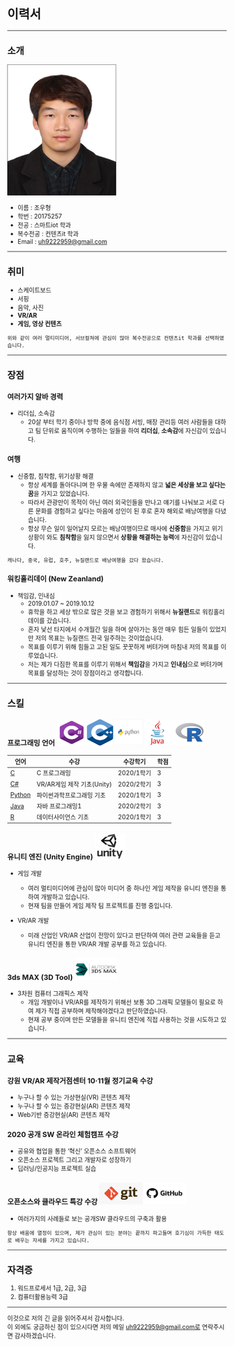 # 이력서
---
## 소개

<img src=JUH.jpg height=300 width=250>   

- 이름 : 조우형
- 학번 : 20175257
- 전공 : 스마트iot 학과
- 복수전공 : 컨텐츠it 학과
- Email : uh9222959@gmail.com
---
## 취미
* 스케이트보드
* 서핑
* 음악, 사진
* **VR/AR**
* **게임, 영상 컨텐츠**
```
위와 같이 여러 멀티미디어, 서브컬쳐에 관심이 많아 복수전공으로 컨텐츠it 학과를 선택하였습니다.
```
---
## 장점
### 여러가지 알바 경력
* 리더십, 소속감
  - 20살 부터 학기 중이나 방학 중에 음식점 서빙, 매장 관리등 여러 사람들을 대하고 팀 단위로 움직이며 수행하는 일들을 하여 **리더십**, **소속감**에 자신감이 있습니다.
### 여행
* 신중함, 침착함, 위기상황 해결
  - 항상 세계를 돌아다니며 한 우물 속에만 존재하지 않고 **넓은 세상을 보고 싶다는 꿈**을 가지고 있었습니다.
  - 따라서 관광만이 목적이 아닌 여러 외국인들을 만나고 얘기를 나눠보고 서로 다른 문화를 경험하고 싶다는 마음에 성인이 된 후로 혼자 해외로 배낭여행을 다녔습니다.
  - 항상 무슨 일이 일어날지 모르는 배낭여행이므로 매사에 **신중함**을 가지고 위기 상황이 와도 **침착함**을 잃지 않으면서 **상황을 해결하는 능력**에 자신감이 있습니다.
```
캐나다, 중국, 유럽, 호주, 뉴질랜드로 배낭여행을 갔다 왔습니다.
```
### 워킹홀리데이 (New Zeanland)
* 책임감, 인내심
  - 2019.01.07 ~ 2019.10.12
  - 휴학을 하고 세상 밖으로 많은 것을 보고 경험하기 위해서 **뉴질랜드**로 워킹홀리데이를 갔습니다.
  - 혼자 낯선 타지에서 수개월간 일을 하며 살아가는 동안 매우 힘든 일들이 있었지만 저의 목표는 뉴질랜드 전국 일주하는 것이었습니다.
  - 목표를 이루기 위해 힘들고 고된 일도 꿋꿋하게 버텨가며 마침내 저의 목표를 이루었습니다.
  - 저는 제가 다짐한 목표를 이루기 위해서 **책임감**을 가지고 **인내심**으로 버텨가며 목표를 달성하는 것이 장점이라고 생각합니다.

---
## 스킬
### 프로그래밍 언어    <img src=ccc.jpg height=60 width=70><img src=c.png height=60 width=60><img src=python.jpg height=60 width=70><img src=java.jpg height=60 width=70><img src=R.jpg height=60 width=70>

|언어|수강|수강학기|학점|
|---|---|---|---|
|[C](https://ko.wikipedia.org/wiki/C_(%ED%94%84%EB%A1%9C%EA%B7%B8%EB%9E%98%EB%B0%8D_%EC%96%B8%EC%96%B4))|C 프로그래밍|2020/1학기|3|
|[C#](https://docs.microsoft.com/ko-kr/dotnet/csharp/)|VR/AR게임 제작 기초(Unity)|2020/2학기|3|
|[Python](https://www.python.org/)|파이썬과학프로그래밍 기초|2020/1학기|3|
|[Java](https://ko.wikipedia.org/wiki/%EC%9E%90%EB%B0%94_(%ED%94%84%EB%A1%9C%EA%B7%B8%EB%9E%98%EB%B0%8D_%EC%96%B8%EC%96%B4))|자바 프로그래밍1|2020/2학기|3|
|[R](https://www.r-project.org/)|데이터사이언스 기초|2020/1학기|3|

### 유니티 엔진 (Unity Engine) <img src=unity.png height=60 width=70>

* 게임 개발
  - 여러 멀티미디어에 관심이 많아 미디어 중 하나인 게임 제작을 유니티 엔진을 통하여 개발하고 있습니다.
  - 현재 팀을 만들어 게임 제작 팀 프로젝트를 진행 중입니다.
  
* VR/AR 개발
  - 미래 산업인 VR/AR 산업이 전망이 있다고 판단하여 여러 관련 교육들을 듣고 유니티 엔진을 통한 VR/AR 개발 공부를 하고 있습니다.
  
### 3ds MAX (3D Tool) <img src=max.png height=50 width=100>

* 3차원 컴퓨터 그래픽스 제작
  - 개임 개발이나 VR/AR를 제작하기 위해선 보통 3D 그래픽 모델들이 필요로 하여 제가 직접 공부하며 제작해야겠다고 판단하였습니다.
  - 현재 공부 중이며 만든 모델들을 유니티 엔진에 직접 사용하는 것을 시도하고 있습니다.
---
## 교육
### 강원 VR/AR 제작거점센터 10·11월 정기교육 수강
* 누구나 할 수 있는 가상현실(VR) 콘텐츠 제작
* 누구나 할 수 있는 증강현실(AR) 콘텐츠 제작
* Web기반 증강현실(AR) 콘텐츠 제작

### 2020 공개 SW 온라인 체험캠프 수강 
* 공유와 협업을 통한 ‘혁신’ 오픈소스 소프트웨어
* 오픈소스 프로젝트 그리고 개발자로 성장하기
* 딥러닝/인공지능 프로젝트 실습

### 오픈소스와 클라우드 특강 수강 <img src=git.png height=50 width=100><img src=github.jpg height=50 width=100>
* 여러가지의 사례들로 보는 공개SW 클라우드의 구축과 활용
```
항상 배움에 열정이 있으며, 제가 관심이 있는 분야는 끝까지 파고들며 호기심이 가득한 태도로 배우는 자세를 가지고 있습니다.
```
---
## 자격증

1. 워드프로세서 1급, 2급, 3급
2. 컴퓨터활용능력 3급

---
이것으로 저의 긴 글을 읽어주셔서 감사합니다.
<br>이 외에도 궁금하신 점이 있으시다면 저의 메일 uh9222959@gmail.com로 연락주시면 감사하겠습니다. 
